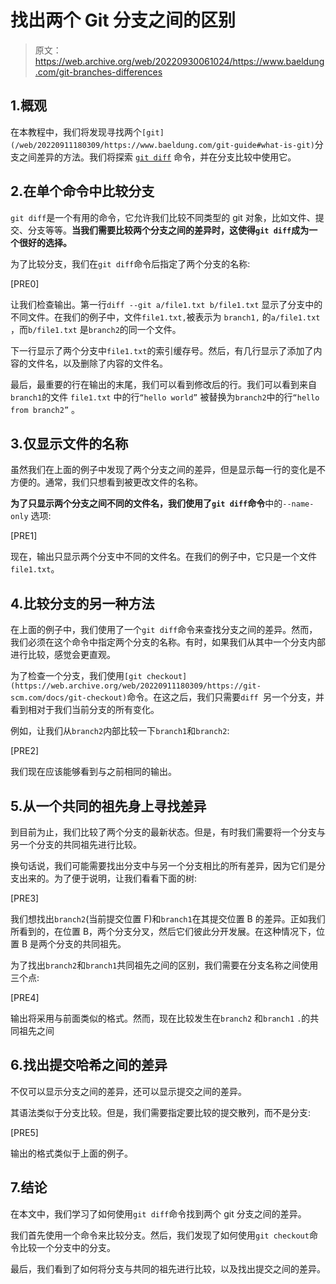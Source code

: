 # 找出两个 Git 分支之间的区别

> 原文：<https://web.archive.org/web/20220930061024/https://www.baeldung.com/git-branches-differences>

## 1.概观

在本教程中，我们将发现寻找两个`[git](/web/20220911180309/https://www.baeldung.com/git-guide#what-is-git)`分支之间差异的方法。我们将探索 [`git diff`](https://web.archive.org/web/20220911180309/https://git-scm.com/docs/git-diff) 命令，并在分支比较中使用它。

## 2.在单个命令中比较分支

`git diff`是一个有用的命令，它允许我们比较不同类型的 git 对象，比如文件、提交、分支等等。**当我们需要比较两个分支之间的差异时，这使得`git diff`成为一个很好的选择。**

为了比较分支，我们在`git diff`命令后指定了两个分支的名称:

[PRE0]

让我们检查输出。第一行`diff ‐‐git a/file1.txt b/file1.txt` 显示了分支中的不同文件。在我们的例子中，文件`file1.txt,`被表示为 `branch1,` 的`a/file1.txt` ，而`b/file1.txt` 是`branch2`的同一个文件。

下一行显示了两个分支中`file1.txt`的索引缓存号。然后，有几行显示了添加了内容的文件名，以及删除了内容的文件名。

最后，最重要的行在输出的末尾，我们可以看到修改后的行。我们可以看到来自`branch1`的文件 `file1.txt` 中的行`“hello world”` 被替换为`branch2`中的行`“hello from branch2”` 。

## 3.仅显示文件的名称

虽然我们在上面的例子中发现了两个分支之间的差异，但是显示每一行的变化是不方便的。通常，我们只想看到被更改文件的名称。

**为了只显示两个分支之间不同的文件名，我们使用了`git diff`命令**中的`‐‐name-only` 选项:

[PRE1]

现在，输出只显示两个分支中不同的文件名。在我们的例子中，它只是一个文件`file1.txt`。

## 4.比较分支的另一种方法

在上面的例子中，我们使用了一个`git diff`命令来查找分支之间的差异。然而，我们必须在这个命令中指定两个分支的名称。有时，如果我们从其中一个分支内部进行比较，感觉会更直观。

为了检查一个分支，我们使用`[git checkout](https://web.archive.org/web/20220911180309/https://git-scm.com/docs/git-checkout)`命令。在这之后，我们只需要`diff `另一个分支，并看到相对于我们当前分支的所有变化。

例如，让我们从`branch2`内部比较一下`branch1`和`branch2`:

[PRE2]

我们现在应该能够看到与之前相同的输出。

## 5.从一个共同的祖先身上寻找差异

到目前为止，我们比较了两个分支的最新状态。但是，有时我们需要将一个分支与另一个分支的共同祖先进行比较。

换句话说，我们可能需要找出分支中与另一个分支相比的所有差异，因为它们是分支出来的。为了便于说明，让我们看看下面的树:

[PRE3]

我们想找出`branch2`(当前提交位置 F)和`branch1`在其提交位置 B 的差异。正如我们所看到的，在位置 B，两个分支分叉，然后它们彼此分开发展。在这种情况下，位置 B 是两个分支的共同祖先。

为了找出`branch2`和`branch1`共同祖先之间的区别，我们需要在分支名称之间使用三个点:

[PRE4]

输出将采用与前面类似的格式。然而，现在比较发生在`branch2` 和`branch1` `.`的共同祖先之间

## 6.找出提交哈希之间的差异

不仅可以显示分支之间的差异，还可以显示提交之间的差异。

其语法类似于分支比较。但是，我们需要指定要比较的提交散列，而不是分支:

[PRE5]

输出的格式类似于上面的例子。

## 7.结论

在本文中，我们学习了如何使用`git diff`命令找到两个 git 分支之间的差异。

我们首先使用一个命令来比较分支。然后，我们发现了如何使用`git checkout`命令比较一个分支中的分支。

最后，我们看到了如何将分支与共同的祖先进行比较，以及找出提交之间的差异。